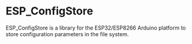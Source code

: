 # ESP_ConfigStore
ESP_ConfigStore is a library for the ESP32/ESP8266 Arduino platform to store configuration parameters in the file system.
